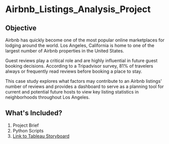 # Airbnb_Listings_Analysis_Project
## Objective
Airbnb has quickly become one of the most popular online marketplaces for lodging around the world. Los Angeles, California is home to one of the largest number of Airbnb properties in the United States.

Guest reviews play a critical role and are highly influential in future guest booking decisions. According to a Tripadvisor survey, 81% of travelers always or frequently read reviews before booking a place to stay.

This case study explores what factors may contribute to an Airbnb listings' number of reviews and provides a dashboard to serve as a planning tool for current and potential future hosts to view key listing statistics in neighborhoods throughout Los Angeles.

## What's Included?
1. Project Brief
2. Python Scripts
3. [Link to Tableau Storyboard](https://public.tableau.com/views/CFFinalProject1/Story1?:language=en-US&:display_count=n&:origin=viz_share_link)
